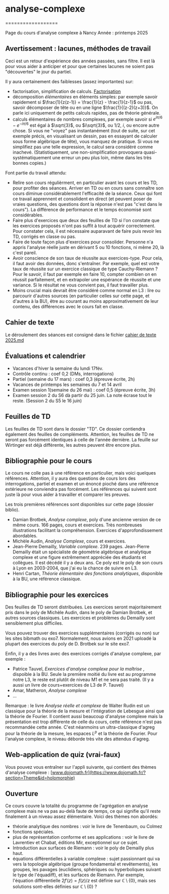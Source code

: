 # analyse-complexe
==================

Page du cours d'analyse complexe à Nancy
Année : printemps 2025

Avertissement : lacunes, méthodes de travail
---
Ceci est un retour d'expérience des années passées, sans filtre. Il est là pour vous aider à anticiper et pour que certaines lacunes ne soient pas "découvertes" le jour du partiel.

Il y aura certainement des faiblesses (assez importantes) sur:
- factorisation, simplification de calculs. [Factorisation](https://dojomath.fr/?section=Theme&id=facto1)
- décomposition _élémentaires_ en éléments simples: par exemple savoir rapidement si $\frac{1}{z(z-1)} = \frac{1}{z} - \frac{1}{z-1}$ ou pas, savoir décomposer de tête ou en une ligne $\frac{1}{(z-2)(z+3)}$. On parle ici uniquement de petits calculs rapides, pas de théorie générale.
- calculs élémentaires de nombres complexes, par exemple savoir si $e^{i\pi/6}-e^{-i\pi/6}$ est égal à $\sqrt{3}$, ou $i\sqrt{3}$, ou $1/2$, $i$, ou encore autre chose. Si vous ne "voyez" pas instantanément (tout de suite, sur cet exemple précis, en visualisant un dessin, pas en essayant de calculer sous forme algébrique de tête), vous manquez de pratique. Si vous ne simplifiez pas une telle expression, le calcul sera considéré comme inachevé. (Statistiquement, une non-simplification provoquera quasi-systématiquement une erreur un peu plus loin, même dans les très bonnes copies.)

Font partie du travail attendu:

- Relire son cours régulièrment, en particulier avant les cours et les TD, pour profiter des séances. Arriver en TD ou en cours sans connaître son cours diminue considérablement l'efficacité de la séance. Ceux qui font ce travail apprennent et consolident en direct (et peuvent poser de vraies questions, des questions dont la réponse n'est pas "c'est dans le cours"). La différence de performance et le temps économisé sont considérables.
- Faire plus d'exercices que deux des feuilles de TD si l'on constate que les exercices proposés n'ont pas suffit à tout acquérir correctement. Pour constater cela, il est nécessaire auparavant de faire puis revoir les TD, corrigés en classe ou pas.
- Faire de toute façon plus d'exercices pour consolider. Personne n'a appris l'analyse réelle juste en  dérivant 5 ou 10 fonctions, ni même 20, là c'est pareil.
- Avoir conscience de son taux de réussite aux exercices-type. Pour cela, il faut avoir des données, donc s'entraîner. Par exemple, quel est votre taux de réussite sur un exercice classique de type Cauchy-Riemann ? Pour le savoir, il faut par exemple en faire 10, compter combien on en réussit parfaitement, et en extrapoler une espérance de réussite et une variance. Si le résultat ne vous convient pas, il faut travailler plus.
- Moins crucial mais devrait être considéré comme normal en L3 : lire ou parcourir d'autres sources (en particulier celles sur cette page, et d'autres à la BU), être au courant au moins approximativement de leur contenu, des différences avec le cours fait en classe.

Cahier de texte
---
Le déroulement des séances est consigné dans le fichier [cahier de texte 2025.md](https://github.com/dmegy/analyse-complexe/blob/main/cahier%20de%20texte%202025.md)


Évaluations et calendrier
----------

- Vacances d'hiver la semaine du lundi 17fév.
- Contrôle continu : coef 0,2 (DMs, interrogations)
- Partiel (semaine du 17 mars) : coef 0,3 (épreuve écrite, 2h)
- Vacances de printemps les semaines du 7 et 14 avril
- Examen session 1(semaine du 26 mai) : coef 0,5 (épreuve écrite, 3h)
- Examen session 2 du S6 dà partir du 25 juin. La note écrase tout le reste. (Session 2 du S5 le 16 juin)

Feuilles de TD
---

Les feuilles de TD sont dans le dossier "TD". Ce dossier contiendra également des feuilles de compléments.
Attention, les feuilles de TD ne seront pas forcément identiques à celle de l'année dernière. La feuille sur Wirtinger est déjà différente, les autres peuvent être encore plus.


Bibliographie pour le cours
-------------

Le cours ne colle pas à une référence en particulier, mais voici quelques références. Attention, il y aura des questions de cours lors des interrogations, partiel et examen et un énoncé pioché dans une référence extérieure ne conviendra pas forcément. Les références qui suivent sont juste là pour vous aider à travailler et comparer les preuves.

Les trois premières références sont disponibles sur cette page (dossier biblio).

- Damian Brotbek, _Analyse complexe_, poly d'une ancienne version de ce même cours. 166 pages, cours et exercices. Très nombreuses illustrations facilitant la compréhension. Exercices d'approfondissement abordables.
- Michèle Audin, _Analyse Complexe_, cours et exercices.
- Jean-Pierre Demailly, _Variable complexe_. 239 pages. Jean-Pierre Demailly était un spécialiste de géométrie algébrique et analytique complexe et une figure extrêmement appréciée des étudiants et collègues. Il est décédé il y a deux ans. Ce poly est le poly de son cours à Lyon en 2003-2004, que j'ai eu la chance de suivre en L3.
- Henri Cartan, _Théorie élémentaire des fonctions analytiques_, disponible à la BU, une référence classique.


Bibliographie pour les exercices
---------

Des feuilles de TD seront distribuées. Les exercices seront majoritairement pris dans le poly de Michèle Audin, dans le poly de Damian Brotbek, et autres sources classiques. Les exercices et problèmes du Demailly sont sensiblement plus difficiles.

Vous pouvez trouver des exercices supplémentaires (corrigés ou non) sur les sites bibmath ou exo7. Normalement, nous avions en 2021 uploadé la plupart des exercices du poly de D. Brotbek sur le site exo7.

Enfin, il y a des livres avec des exercices corrigés d'analyse complexe, par exemple :
- Patrice Tauvel, _Exercices d'analyse complexe pour la maîtrise_ , dispoible à la BU. Seule la première moitié du livre est au programme notre L3, le reste est plutôt de niveau M1 et ne sera pas traité. (Il y a aussi un livre de cours+exercices de L3 de P. Tauvel)
- Amar, Matheron, _Analyse complexe_
- ...

Remarque : le livre _Analyse réelle et complexe_ de Walter Rudin est un classique pour la théorie de la mesure et l'intégration de Lebesgue ainsi que la théorie de Fourier.
Il contient aussi beaucoup d'analyse complexe mais la présentation est trop différente de celle du cours, cette référence n'est pas recommandée cette année.
C'est néanmoins un ultra-classique d'agreg pour la théorie de la mesure, les espaces $L^p$ et la théorie de Fourier. Pour l'analyse complexe, le niveau déborde très vite des attendus d'agreg.


Web-application de quiz (vrai-faux)
-----
Vous pouvez vous entraîner sur l'appli suivante, qui contient des thèmes d'analyse complexe : [www.dojomath.fr](https://www.dojomath.fr/?section=Theme&id=holomorphie)


Ouverture
---------

Ce cours couvre la totalité du programme de l'agrégation en analyse complexe mais ne va pas au-delà faute de temps, ce qui signifie qu'il reste finalement à un niveau assez élémentaire. Voici des thèmes non abordés:

- théorie analytique des nombres : voir le livre de Tenenbaum, ou Colmez
- fonctions spéciales. 
- plus de représentation conforme et ses applications : voir le livre de Lavrentiev et Chabat, éditions Mir, exceptionnel sur ce sujet.
- Introduction aux surfaces de Riemann : voir le poly de Demailly plus haut.
- équations différentielles à variable complexe : sujet passionnant qui va vers la topologie algébrique (groupe fondamental et revêtements), les groupes, les pavages (euclidiens, sphériques ou hyperboliques suivant le type de l'équadiff), et les surfaces de Riemann. Par exemple, l'équation différentielle $2f'(z) =  f(z)/z$ est définie sur $\mathbb C \setminus \{0\}$, mais ses solutions sont-elles définies sur $\mathbb C \setminus \{0\}$ ?
